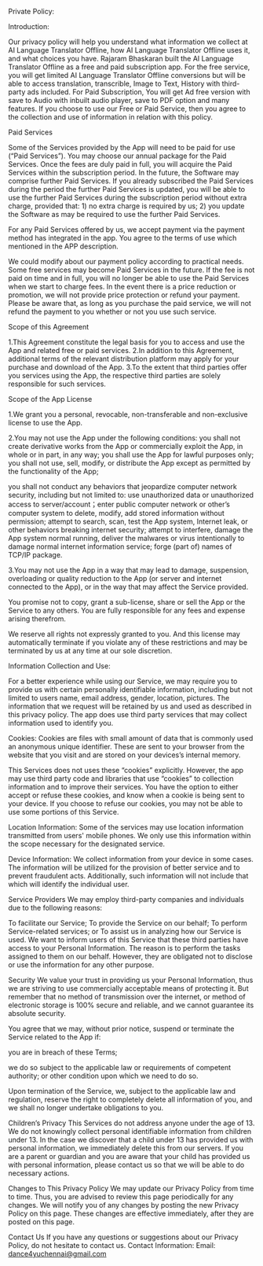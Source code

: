 Private Policy:

Introduction:

Our privacy policy will help you understand what information we collect at AI Language Translator Offline, how AI Language Translator Offline uses it, and what choices you have. Rajaram Bhaskaran built the AI Language Translator Offline as a free and paid subscription app. For the free service, you will get limited AI Language Translator Offline conversions but will be able to access translation, transcrible, Image to Text, History with third-party ads included. For Paid Subscription, You will get Ad free version with save to Audio with inbuilt audio player, save to PDF option and many features. If you choose to use our Free or Paid Service, then you agree to the collection and use of information in relation with this policy.

Paid Services

Some of the Services provided by the App will need to be paid for use (“Paid Services”). You may choose our annual package for the Paid Services. Once the fees are duly paid in full, you will acquire the Paid Services within the subscription period. In the future, the Software may comprise further Paid Services. If you already subscribed the Paid Services during the period the further Paid Services is updated, you will be able to use the further Paid Services during the subscription period without extra charge, provided that: 1) no extra charge is required by us; 2) you update the Software as may be required to use the further Paid Services.

For any Paid Services offered by us, we accept payment via the payment method has integrated in the app. You agree to the terms of use which mentioned in the APP description.

We could modify about our payment policy according to practical needs. Some free services may become Paid Services in the future. If the fee is not paid on time and in full, you will no longer be able to use the Paid Services when we start to charge fees. In the event there is a price reduction or promotion, we will not provide price protection or refund your payment. Please be aware that, as long as you purchase the paid service, we will not refund the payment to you whether or not you use such service.

Scope of this Agreement

1.This Agreement constitute the legal basis for you to access and use the App and related free or paid services. 2.In addition to this Agreement, additional terms of the relevant distribution platform may apply for your purchase and download of the App. 3.To the extent that third parties offer you services using the App, the respective third parties are solely responsible for such services.

Scope of the App License

1.We grant you a personal, revocable, non-transferable and non-exclusive license to use the App.

2.You may not use the App under the following conditions: you shall not create derivative works from the App or commercially exploit the App, in whole or in part, in any way; you shall use the App for lawful purposes only; you shall not use, sell, modify, or distribute the App except as permitted by the functionality of the App;

you shall not conduct any behaviors that jeopardize computer network security, including but not limited to: use unauthorized data or unauthorized access to server/account；enter public computer network or other’s computer system to delete, modify, add stored information without permission; attempt to search, scan, test the App system, Internet leak, or other behaviors breaking internet security; attempt to interfere, damage the App system normal running, deliver the malwares or virus intentionally to damage normal internet information service; forge (part of) names of TCP/IP package.

3.You may not use the App in a way that may lead to damage, suspension, overloading or quality reduction to the App (or server and internet connected to the App), or in the way that may affect the Service provided.

You promise not to copy, grant a sub-license, share or sell the App or the Service to any others. You are fully responsible for any fees and expense arising therefrom.

We reserve all rights not expressly granted to you. And this license may automatically terminate if you violate any of these restrictions and may be terminated by us at any time at our sole discretion.

Information Collection and Use:

For a better experience while using our Service, we may require you to provide us with certain personally identifiable information, including but not limited to users name, email address, gender, location, pictures. The information that we request will be retained by us and used as described in this privacy policy. The app does use third party services that may collect information used to identify you.

Cookies: Cookies are files with small amount of data that is commonly used an anonymous unique identifier. These are sent to your browser from the website that you visit and are stored on your devices’s internal memory.

This Services does not uses these “cookies” explicitly. However, the app may use third party code and libraries that use “cookies” to collection information and to improve their services. You have the option to either accept or refuse these cookies, and know when a cookie is being sent to your device. If you choose to refuse our cookies, you may not be able to use some portions of this Service.

Location Information: Some of the services may use location information transmitted from users' mobile phones. We only use this information within the scope necessary for the designated service.

Device Information: We collect information from your device in some cases. The information will be utilized for the provision of better service and to prevent fraudulent acts. Additionally, such information will not include that which will identify the individual user.

Service Providers We may employ third-party companies and individuals due to the following reasons:

To facilitate our Service; To provide the Service on our behalf; To perform Service-related services; or To assist us in analyzing how our Service is used. We want to inform users of this Service that these third parties have access to your Personal Information. The reason is to perform the tasks assigned to them on our behalf. However, they are obligated not to disclose or use the information for any other purpose.

Security We value your trust in providing us your Personal Information, thus we are striving to use commercially acceptable means of protecting it. But remember that no method of transmission over the internet, or method of electronic storage is 100% secure and reliable, and we cannot guarantee its absolute security.

You agree that we may, without prior notice, suspend or terminate the Service related to the App if:

you are in breach of these Terms;

we do so subject to the applicable law or requirements of competent authority; or other condition upon which we need to do so.

Upon termination of the Service, we, subject to the applicable law and regulation, reserve the right to completely delete all information of you, and we shall no longer undertake obligations to you.

Children’s Privacy This Services do not address anyone under the age of 13. We do not knowingly collect personal identifiable information from children under 13. In the case we discover that a child under 13 has provided us with personal information, we immediately delete this from our servers. If you are a parent or guardian and you are aware that your child has provided us with personal information, please contact us so that we will be able to do necessary actions.

Changes to This Privacy Policy We may update our Privacy Policy from time to time. Thus, you are advised to review this page periodically for any changes. We will notify you of any changes by posting the new Privacy Policy on this page. These changes are effective immediately, after they are posted on this page.

Contact Us If you have any questions or suggestions about our Privacy Policy, do not hesitate to contact us. Contact Information: Email: dance4yuchennai@gmail.com
